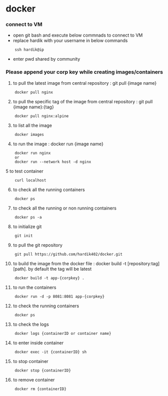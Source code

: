 # docker

### connect to VM

- open git bash and execute below commnads to connect to VM
- replace hardik with your username in below commands
```
	ssh hardik@ip
```	
- enter pwd shared by community

### Please append your corp key while creating images/containers

1. to pull the latest image from central repository : git pull {image name}
```
	docker pull nginx
```   

2. to pull the specific tag of the image from central repository : git pull {image name}:{tag}
```
	docker pull nginx:alpine
```

3. to list all the image
```
	docker images
```
4. to run the image : docker run {image name}
```
	docker run nginx
	or
	docker run --network host -d nginx
```

5 to test container
```
	curl localhost
```

6. to check all the running containers
```
	docker ps
```

7. to check all the running or non running containers
```
	docker ps -a
```

8. to initialize git 
```
	git init
```

9. to pull the git repository
```
	git pull https://github.com/hardik402/docker.git
```

10. to build the image from the docker file : docker build -t [repository:tag] [path]. by default the tag will be latest
```
	docker build -t app-{corpkey} .
```

11. to run the containers 
```
	docker run -d -p 8081:8081 app-{corpkey}
```
12. to check the running containers
```
	docker ps
```
13. to check the logs
```
	docker logs {containerID or container name}
```
14. to enter inside container 
```
	docker exec -it {containerID} sh
```
15. to stop container
```
	docker stop {containerID}
```
16. to remove container
```
	docker rm {containerID}
```
